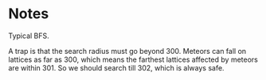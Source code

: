 # Notes

Typical BFS.

A trap is that the search radius must go beyond 300. Meteors can fall on lattices as far as 300, which means the farthest lattices affected by meteors are within 301. So we should search till 302, which is always safe.
